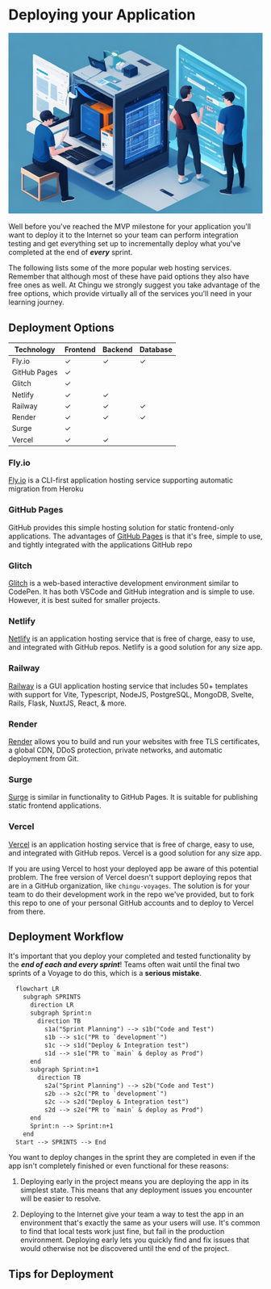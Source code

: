 # Deploying your Application

![Team deploying an app](./assets/Application_Deployment.jpeg)

Well before you've reached the MVP milestone for your application you'll want
to deploy it to the Internet so your team can perform integration testing and
get everything set up to incrementally deploy what you've completed at the end
of **_every_** sprint.

The following lists some of the more popular web hosting services. Remember that
although most of these have paid options they also have free ones as well. At
Chingu we strongly suggest you take advantage of the free options, which provide
virtually all of the services you'll need in your learning journey.

## Deployment Options

| Technology              | Frontend | Backend | Database |
| ----------------------- | -------- | ------- | -------- |
| Fly.io                  | ✓        | ✓       | ✓        |
| GitHub Pages            | ✓        |         |          |
| Glitch                  | ✓        |         |          |
| Netlify                 | ✓        | ✓       |          |
| Railway                 | ✓        | ✓       | ✓        |
| Render                  | ✓        | ✓       | ✓        |
| Surge                   | ✓        |         |          |
| Vercel                  | ✓        | ✓       |          |

### Fly.io

[Fly.io](http://Fly.io) is a CLI-first application hosting service supporting
automatic migration from Heroku

### GitHub Pages

GitHub provides this simple hosting solution for static frontend-only
applications. The advantages of [GitHub Pages](https://pages.github.com/) is
that it's free, simple to use, and tightly integrated with the applications
GitHub repo

### Glitch

[Glitch](https://glitch.com/) is a web-based interactive development environment
similar to CodePen. It has both VSCode and GitHub integration and is simple to
use. However, it is best suited for smaller projects.

### Netlify

[Netlify](https://www.netlify.com/) is an application hosting service that is
free of charge, easy to use, and integrated with GitHub repos. Netlify is a good
solution for any size app.

### Railway

[Railway](https://railway.app) is a GUI application hosting service that
includes 50+ templates with support for Vite, Typescript, NodeJS, PostgreSQL,
MongoDB, Svelte, Rails, Flask, NuxtJS, React, & more.

### Render

[Render](https://render.com/) allows you to build and run your websites with
free TLS certificates, a global CDN, DDoS protection, private networks, and
automatic deployment from Git.

### Surge

[Surge](https://surge.sh/) is similar in functionality to GitHub Pages. It is
suitable for publishing static frontend applications.

### Vercel

[Vercel](https://vercel.com) is an application hosting service that is free of
charge, easy to use, and integrated with GitHub repos. Vercel is a good solution
for any size app.

If you are using Vercel to host your deployed app be aware of this potential
problem. The free version of Vercel doesn't support deploying repos that are in
a GitHub organization, like `chingu-voyages`. The solution is for your team to
do their development work in the repo we've provided, but to fork this repo to
one of your personal GitHub accounts and to deploy to Vercel from there.

## Deployment Workflow

It's important that you deploy your completed and tested functionality by the
**_end of each and every sprint_**! Teams often wait until the final two 
sprints of a Voyage to do this, which is a **serious mistake**.

```mermaid
  flowchart LR
    subgraph SPRINTS
      direction LR
      subgraph Sprint:n
        direction TB
          s1a("Sprint Planning") --> s1b("Code and Test")
          s1b --> s1c("PR to `development`")
          s1c --> s1d("Deploy & Integration test")
          s1d --> s1e("PR to `main` & deploy as Prod")
      end
      subgraph Sprint:n+1
        direction TB
          s2a("Sprint Planning") --> s2b("Code and Test")
          s2b --> s2c("PR to `development`")
          s2c --> s2d("Deploy & Integration test")
          s2d --> s2e("PR to `main` & deploy as Prod")
      end
      Sprint:n --> Sprint:n+1
    end
  Start --> SPRINTS --> End
```

You want to deploy changes in the sprint they are completed in even if the
app isn't completely finished or even functional for these reasons:

1. Deploying early in the project means you are deploying the app in its
simplest state. This means that any deployment issues you encounter will be
easier to resolve.

2. Deploying to the Internet give your team a way to test the app in an
environment that's exactly the same as your users will use. It's common to find
that local tests work just fine, but fail in the production environment.
Deploying early lets you quickly find and fix issues that would otherwise not
be discovered until the end of the project.

## Tips for Deployment

